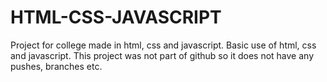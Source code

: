 # HTML-CSS-JAVASCRIPT
Project for college made in html, css and javascript. Basic use of html, css and javascript. This project was not part of github so it does not have any pushes, branches etc.
